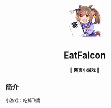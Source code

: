 <p align="center">
  <a href="https://xiaohuang257.github.io/RapeSenpai/index.html"><img src="https://github.com/ThP10koIshi/EatFalcon/blob/main/static/image/ClickBefore.png?raw=true" width="100" height="100" alt="EatKano"></a>
</p>
<div align="center">

# EatFalcon
**🐎 网页小游戏 👧**
</div>

## 简介
小游戏：吃掉飞鹰

